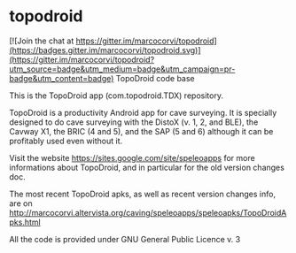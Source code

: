 # topodroid

[![Join the chat at https://gitter.im/marcocorvi/topodroid](https://badges.gitter.im/marcocorvi/topodroid.svg)](https://gitter.im/marcocorvi/topodroid?utm_source=badge&utm_medium=badge&utm_campaign=pr-badge&utm_content=badge)
TopoDroid code base

This is the TopoDroid app (com.topodroid.TDX) repository.

TopoDroid is a productivity Android app for cave surveying.
It is specially designed to do cave surveying with the DistoX (v. 1, 2, and BLE), the Cavway X1, the BRIC (4 and 5), and the SAP (5 and 6)
although it can be profitably used even without it.

Visit the website https://sites.google.com/site/speleoapps for more informations about TopoDroid, and in particular for the old version changes doc.

The most recent TopoDroid apks, as well as recent version changes info, are on http://marcocorvi.altervista.org/caving/speleoapps/speleoapks/TopoDroidApks.html 

All the code is provided under GNU General Public Licence v. 3 
